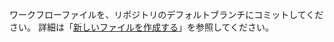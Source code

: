 ワークフローファイルを、リポジトリのデフォルトブランチにコミットしてください。 詳細は「[新しいファイルを作成する](/github/managing-files-in-a-repository/creating-new-files)」を参照してください。
